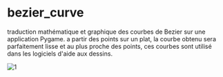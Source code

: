 # bezier_curve
traduction mathématique et graphique des courbes de Bezier sur une application Pygame.
a partir des points sur un plat, la courbe obtenu sera parfaitement lisse et au plus proche des points, ces courbes sont utilisé dans les logiciels d'aide aux dessins.

![1](https://user-images.githubusercontent.com/95425179/167289745-9488d3fe-fdab-499d-b4c0-31ccad430a45.gif)
